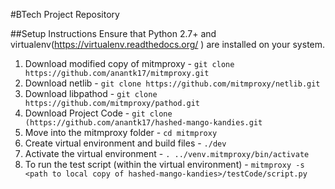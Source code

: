 #BTech Project Repository

##Setup Instructions
Ensure that Python 2.7+ and virtualenv(https://virtualenv.readthedocs.org/
) are installed on your system.

1. Download modified copy of mitmproxy - `git clone https://github.com/anantk17/mitmproxy.git`
2. Download netlib - `git clone https://github.com/mitmproxy/netlib.git`
3. Download libpathod - `git clone https://github.com/mitmproxy/pathod.git`
4. Download Project Code - `git clone (https://github.com/anantk17/hashed-mango-kandies.git`
5. Move into the mitmproxy folder - `cd mitmproxy`
6. Create virtual environment and build files - `./dev`
7. Activate the virtual environment - `. ../venv.mitmproxy/bin/activate`
8. To run the test script (within the virtual environment) - `mitmproxy -s <path to local copy of hashed-mango-kandies>/testCode/script.py` 
